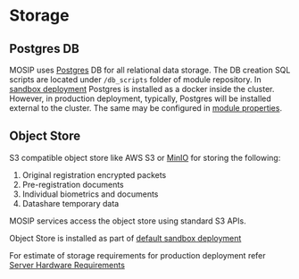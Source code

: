 # Storage 

## Postgres DB
MOSIP uses [Postgres](https://www.postgresql.org/) DB for all relational data storage. The DB creation SQL scripts are located under `/db_scripts` folder of module repository. In [sandbox deployment](https://github.com/mosip/mosip-infra/tree/1.2.0-rc2/deployment/v3/external/postgres) Postgres is installed as a docker inside the cluster. However, in production deployment, typically, Postgres will be installed external to the cluster. The same may be configured in [module properties](module-configurations.md). 

## Object Store
S3 compatible object store like AWS S3 or [MinIO](https://min.io/) for storing the following:
1. Original registration encrypted packets
2. Pre-registration documents
3. Individual biometrics and documents
4. Datashare temporary data 

MOSIP services access the object store using standard S3 APIs.

Object Store is installed as part of [default sandbox deployment](https://github.com/mosip/mosip-infra/tree/1.2.0-rc2/deployment/v3/external/object_store)

For estimate of storage requirements for production deployment refer [Server Hardware Requirements](server-hardware-requirements.md)





